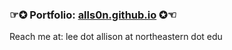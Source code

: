 ### ☞✪     Portfolio: [alls0n.github.io](alls0n.github.io)     ✪☜

Reach me at: lee dot allison at northeastern dot edu

<!--
**alls0n/alls0n** is a ✨ _special_ ✨ repository because its `README.md` (this file) appears on your GitHub profile.

Here are some ideas to get you started:

- 🔭 I’m currently working on this cs1200 assignment...
- 🌱 I’m currently learning how to git
- 👯 I’m looking to collaborate on ?
- 🤔 I’m looking for help with ?
- 💬 Ask me about deez
- 📫 How to reach me: lee.allison@northeastern.edu
- 😄 Pronouns: she/her
- ⚡ Fun fact: ...
-->
